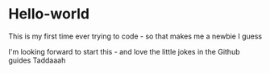 # Hello-world
This is my first time ever trying to code - so that makes me a newbie I guess

I'm looking forward to start this - and love the little jokes in the Github guides
Taddaaah
